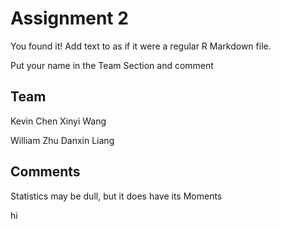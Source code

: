 # Assignment 2

You found it!  Add text to as if it were a regular R Markdown file.

Put your name in the Team Section and comment

## Team
Kevin Chen
Xinyi Wang

William Zhu
Danxin Liang
## Comments
Statistics may be dull, but it does have its Moments

hi
